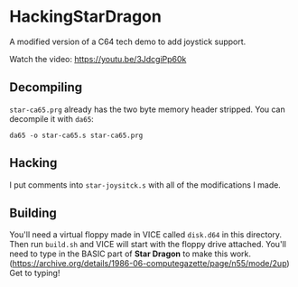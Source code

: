 # HackingStarDragon

A modified version of a C64 tech demo to add joystick support.

Watch the video: https://youtu.be/3JdcgiPp60k

## Decompiling

`star-ca65.prg` already has the two byte memory header stripped. You can
decompile it with `da65`:

```
da65 -o star-ca65.s star-ca65.prg
```

## Hacking

I put comments into `star-joysitck.s` with all of the modifications I made.

## Building

You'll need a virtual floppy made in VICE called `disk.d64` in this directory.
Then run `build.sh` and VICE will start with the floppy drive attached.
You'll need to type in the BASIC part of **Star Dragon** to make this work.
(https://archive.org/details/1986-06-computegazette/page/n55/mode/2up)
Get to typing!
